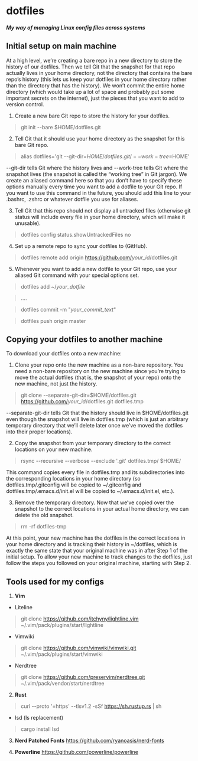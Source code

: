 # dotfiles 
<h5>My way of managing Linux config files across systems</h5>

<h2>Initial setup on main machine</h2>

At a high level, we’re creating a bare repo in a new directory to store the history of our dotfiles. Then we tell Git that the snapshot for that repo actually lives in your home directory, not the directory that contains the bare repo’s history (this lets us keep your dotfiles in your home directory rather than the directory that has the history). We won’t commit the entire home directory (which would take up a lot of space and probably put some important secrets on the internet), just the pieces that you want to add to version control.

1. Create a new bare Git repo to store the history for your dotfiles. 
> git init --bare $HOME/dotfiles.git

2. Tell Git that it should use your home directory as the snapshot for this bare Git repo. 
> alias dotfiles='git --git-dir=$HOME/dotfiles.git/ --work-tree=$HOME'

--git-dir tells Git where the history lives and --work-tree tells Git where the snapshot lives (the snapshot is called the “working tree” in Git jargon). We create an aliased command here so that you don’t have to specify these options manually every time you want to add a dotfile to your Git repo. If you want to use this command in the future, you should add this line to your .bashrc, .zshrc or whatever dotfile you use for aliases.

3. Tell Git that this repo should not display all untracked files (otherwise git status will include every file in your home directory, which will make it unusable).
> dotfiles config status.showUntrackedFiles no

4. Set up a remote repo to sync your dotfiles to (GitHub). 
> dotfiles remote add origin https://github.com/<i>your_id</i>/dotfiles.git

5. Whenever you want to add a new dotfile to your Git repo, use your aliased Git command with your special options set.
> dotfiles add ~/<i>your_dotfile</i>

> ....

> dotfiles commit -m "<i>your_commit_text</i>"

> dotfiles push origin master


<h2>Copying your dotfiles to another machine</h2>

To download your dotfiles onto a new machine:

1. Clone your repo onto the new machine as a non-bare repository. You need a non-bare repository on the new machine since you’re trying to move the actual dotfiles (that is, the snapshot of your repo) onto the new machine, not just the history.
> git clone --separate-git-dir=$HOME/dotfiles.git https://github.com/<i>your_id</i>/dotfiles.git dotfiles.tmp
 
--separate-git-dir tells Git that the history should live in $HOME/dotfiles.git even though the snapshot will live in dotfiles.tmp (which is just an arbitrary temporary directory that we’ll delete later once we’ve moved the dotfiles into their proper locations).

2. Copy the snapshot from your temporary directory to the correct locations on your new machine.
> rsync --recursive --verbose --exclude '.git' dotfiles.tmp/ $HOME/

This command copies every file in dotfiles.tmp and its subdirectories into the corresponding locations in your home directory (so dotfiles.tmp/.gitconfig will be copied to ~/.gitconfig and dotfiles.tmp/.emacs.d/init.el will be copied to ~/.emacs.d/init.el, etc.).

3. Remove the temporary directory. Now that we’ve copied over the snapshot to the correct locations in your actual home directory, we can delete the old snapshot.
> rm -rf dotfiles-tmp

At this point, your new machine has the dotfiles in the correct locations in your home directory and is tracking their history in ~/dotfiles, which is exactly the same state that your original machine was in after Step 1 of the initial setup. To allow your new machine to track changes to the dotfiles, just follow the steps you followed on your original machine, starting with Step 2.

<h2>Tools used for my configs</h2>

1. <b>Vim</b>
- Liteline 
> git clone https://github.com/itchyny/lightline.vim ~/.vim/pack/plugins/start/lightline
 
- Vimwiki 
> git clone https://github.com/vimwiki/vimwiki.git ~/.vim/pack/plugins/start/vimwiki

- Nerdtree
> git clone https://github.com/preservim/nerdtree.git ~/.vim/pack/vendor/start/nerdtree

2. <b>Rust</b>
> curl --proto '=https' --tlsv1.2 -sSf https://sh.rustup.rs | sh

- lsd (ls replacement) 
> cargo install lsd

3. <b>Nerd Patched Fonts</b> https://github.com/ryanoasis/nerd-fonts

4. <b>Powerline</b> https://github.com/powerline/powerline


